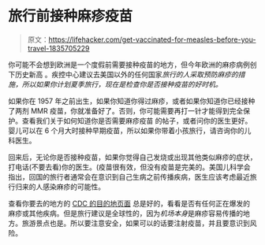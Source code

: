 # 旅行前接种麻疹疫苗

> 原文：<https://lifehacker.com/get-vaccinated-for-measles-before-you-travel-1835705229>

你可能不会想到欧洲是一个度假前需要接种疫苗的地方，但今年欧洲的麻疹病例创下历史新高 。疾控中心建议去美国以外的任何国家*旅行的人采取预防麻疹的措施，所以如果你计划夏季旅行，现在是检查你是否接种疫苗的好时机。*



如果你在 1957 年之前出生，如果你知道你得过麻疹，或者如果你知道你已经接种了两剂 MMR 疫苗，你就准备好了。否则，你可能需要再打一针才能得到完全保护。查看我们关于如何知道你是否需要麻疹疫苗 的帖子，或者问你的医生更好。婴儿可以在 6 个月大时接种早期疫苗，所以如果你带着小孩旅行，请咨询你的儿科医生。

回来后，无论你是否接种疫苗，如果你觉得自己发烧或出现其他类似麻疹的症状，打电话(不要去看)你的医生。(疫苗很有效，但没有疫苗是完美的。美国儿科学会指出，回国的旅行者通常会在意识到自己生病之前传播疾病，医生应该考虑最近旅行归来的人感染麻疹的可能性。

查看你要去的地方的 [CDC 的目的地页面](https://wwwnc.cdc.gov/travel/destinations/list) 总是好的，看看是否有任何正在爆发的麻疹或其他疾病。但是旅行建议是全球性的，因为*机场本身*是麻疹容易传播的地方。旅游景点也是。所以要注意安全，如果可以的话要注射疫苗，并且要意识到风险。